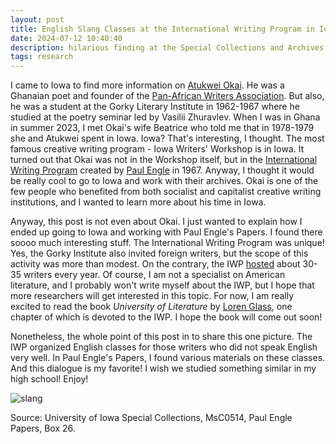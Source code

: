 ```yaml
---
layout: post
title: English Slang Classes at the International Writing Program in Iowa
date: 2024-07-12 10:40:40
description: hilarious finding at the Special Collections and Archives of the University of Iowa
tags: research
---
```

I came to Iowa to find more information on [Atukwei Okai](https://en.wikipedia.org/wiki/Atukwei_Okai). He was a Ghanaian poet and founder of the [Pan-African Writers Association](https://en.wikipedia.org/wiki/Pan_African_Writers%27_Association). But also, he was a student at the Gorky Literary Institute in 1962-1967 where he studied at the poetry seminar led by Vasilii Zhuravlev. When I was in Ghana in summer 2023, I met Okai's wife Beatrice who told me that in 1978-1979 she and Atukwei spent in Iowa. Iowa? That's interesting, I thought. The most famous creative writing program - Iowa Writers' Workshop is in Iowa. It turned out that Okai was not in the Workshop itself, but in the [International Writing Program](https://iwp.uiowa.edu/) created by [Paul Engle](https://en.wikipedia.org/wiki/Paul_Engle) in 1967. Anyway, I thought it would be really cool to go to Iowa and work with their archives. Okai is one of the few people who benefited from both socialist and capitalist creative writing institutions, and I wanted to learn more about his time in Iowa. 

Anyway, this post is not even about Okai. I just wanted to explain how I ended up going to Iowa and working with Paul Engle's Papers. I found there soooo much interesting stuff. The International Writing Program was unique! Yes, the Gorky Institute also invited foreign writers, but the scope of this activity was more than modest. On the contrary, the IWP [hosted](https://iwp.uiowa.edu/residency/participants-by-year/) about 30-35 writers every year. Of course, I am not a specialist on American literature, and I probably won't write myself about the IWP, but I hope that more researchers will get interested in this topic. For now, I am really excited to read the book *University of Literature* by [Loren Glass](https://english.uiowa.edu/people/loren-glass), one chapter of which is devoted to the IWP. I hope the book will come out soon! 

Nonetheless, the whole point of this post in to share this one picture. The IWP organized English classes for those writers who did not speak English very well. In Paul Engle's Papers, I found various materials on these classes. And this dialogue is my favorite! I wish we studied something similar in my high school! Enjoy!

![slang](/olyanechaeva.github.io/assets/img/English_slang.jpg)

Source:  University of Iowa Special Collections, MsC0514, Paul Engle Papers, Box 26.
